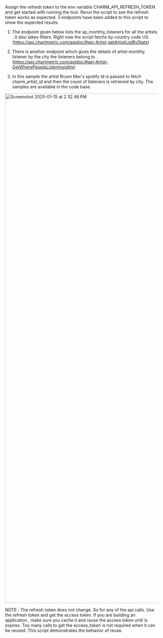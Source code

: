 Assign the refresh token to the env variable CHARM_API_REFRESH_TOKEN and get started with running the tool. 
Rerun the script to see the refresh token works as expected. 3 endpoints have been added to this script to show the expected results

1. The endpoint given below lists the sp_monthly_listeners for all the artists . it also takes filters. Right now the script fetchs by country code US.
   (https://api.chartmetric.com/apidoc/#api-Artist-getArtistListByStats)
2. There is another endpoint which gives the details of artist monthly listener by the city the listeners belong to .
   (https://api.chartmetric.com/apidoc/#api-Artist-GetWherePeopleListenInsights)

3. In this sample the artist Bruon Mar's spotify Id is passed to fetch charm_artist_id and then the count of listeners is retrieved by city. The samples are available in the code base.
   
<img width="1680" alt="Screenshot 2025-01-15 at 2 32 46 PM" src="https://github.com/user-attachments/assets/6bb49f72-ddf6-484a-bf4c-d1de8ece46f9" />

NOTE : The refresh token does not change. So for any of the api calls. Use the refresh token and get the access token. If you are building an application , make sure you cache it and reuse the access token until is expires. 
Too many calls to get the access_token is not required when it can be reused. 
This script demonstrates the behavior of reuse. 
